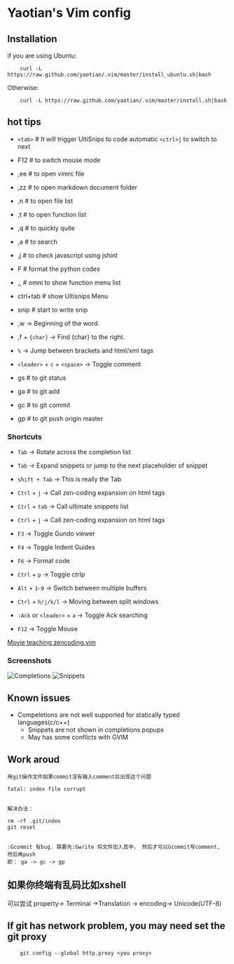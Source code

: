 Yaotian's Vim config
==================


## Installation

if you are using Ubuntu:

        curl -L https://raw.github.com/yaotian/.vim/master/install_ubuntu.sh|bash

Otherwise:

        curl -L https://raw.github.com/yaotian/.vim/master/install.sh|bash

## hot tips

* `<tab>` # It will trigger UltiSnips to code automatic  `<ctrl>j` to switch to next

* F12   # to switch mouse mode

* ,ee   # to open vimrc file
* ,zz   # to open markdown document folder
* ,n   # to open file list
* ,t   # to open function list
* ,q   # to quickly quite
* ,a   # to search
* ,j   # to check javascript using jshint
* F    # format the python codes

* ,,   # omni to show function menu list

* ctrl+tab  # show Ultisnips Menu
* snip     # start to write snip 


* ,w -> Beginning of the word.
* ,f + `{char}` -> Find {char} to the right.
* `%` -> Jump between brackets and html/xml tags

* `<leader>` + `c` + `<space>` -> Toggle comment

* gs  # to git status
* ga  # to git add
* gc  # to git commit
* gp  # to git push origin master


### Shortcuts

* `Tab`  -> Rotate across the completion list
* `Tab` -> Expand snippets or jump to the next placeholder of snippet
* `shift + Tab` -> This is really the Tab
* `Ctrl` + `j` -> Call zen-coding expansion on html tags
* `Ctrl` + `tab` -> Call ultimate snippets list
* `Ctrl` + `j` -> Call zen-coding expansion on html tags


* `F3` -> Toggle Gundo viewer
* `F4` -> Toggle Indent Guides 
* `F6` -> Format code

* `Ctrl` + `p` -> Toggle ctrlp
* `Alt` + `1~9` -> Switch between multiple buffers
* `Ctrl` + `h/j/k/l` -> Moving between spilt windows
* `:Ack` or `<leader>` + `a` -> Toggle Ack searching


* `F12` -> Toggle Mouse

[Movie teaching zencoding.vim](http://mattn.github.com/zencoding-vim/)

### Screenshots

![Completions](https://raw.github.com/yaotian/.vim/master/screenshots/completions.gif)
![Snippets](https://raw.github.com/yaotian/.vim/master/screenshots/snippets.gif)



## Known issues

* Compeletions are not well supported for statically typed languages(c/c++)
    * Snippets are not shown in completions popups
    * May has some conflicts with GVIM


## Work aroud
    用git操作文件如果commit没有输入comment后出现这个问题

    fatal: index file corrupt


    解决办法：

    rm -rf .git/index 
    git reset


    :Gcommit 有bug. 需要先:Gwrite 将文件加入其中， 然后才可以Gcommit写comment, 然后再push
    即： ga -> gc -> gp


## 如果你终端有乱码比如xshell


可以尝试 property-> Terminal ->Translation -> encoding-> Unicode(UTF-8)


## If git has network problem, you may need set the git proxy

        git config --global http.proxy <you proxy> 



